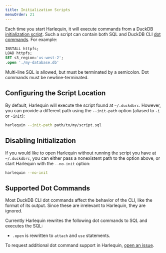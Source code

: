 ```yaml
---
title: Initialization Scripts
menuOrder: 21
---
```


Each time you start Harlequin, it will execute commands from a DuckDB [initialization script](https://duckdb.org/docs/api/cli#configuring-the-cli). Such a script can contain both SQL and DuckDB CLI [dot commands](https://duckdb.org/docs/api/cli#special-commands-dot-commands). For example:

```sql
INSTALL httpfs;
LOAD httpfs;
SET s3_region='us-west-2';
.open './my-database.db'
```

Multi-line SQL is allowed, but must be terminated by a semicolon. Dot commands must be newline-terminated.

## Configuring the Script Location

By default, Harlequin will execute the script found at `~/.duckdbrc`. However, you can provide a different path using the `--init-path` option (aliased to `-i` or `-init`):

```bash
harlequin --init-path path/to/my/script.sql
```

## Disabling Initialization

If you would like to open Harlequin without running the script you have at `~/.duckdbrc`, you can either pass a nonexistent path to the option above, or start Harlequin with the `--no-init` option:

```bash
harlequin --no-init
```

## Supported Dot Commands

Most DuckDB CLI dot commands affect the behavior of the CLI, like the format of its output. Since these are irrelevant to Harlequin, they are ignored.

Currently Harlequin rewrites the following dot commands to SQL and executes the SQL:

- `.open` is rewritten to `attach` and `use` statements.

To request additional dot command support in Harlequin, [open an issue](https://github.com/tconbeer/harlequin/issues/new/choose).
